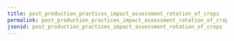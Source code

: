 ```yaml
---
title: post_production_practices_impact_assessment_rotation_of_crops
permalink: post_production_practices_impact_assessment_rotation_of_crops.html
jsonid: post_production_practices_impact_assessment_rotation_of_crops
---
```


